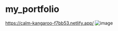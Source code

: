 # my_portfolio
https://calm-kangaroo-f7bb53.netlify.app/
![image](https://user-images.githubusercontent.com/120322290/235119700-3af371a4-4832-43b9-9b0e-99434f9dbac6.png)
